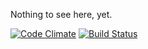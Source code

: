 Nothing to see here, yet.

[![Code Climate](https://codeclimate.com/github/5vankmajer/psychlopedia.png)](https://codeclimate.com/github/5vankmajer/psychlopedia)
[![Build Status](https://travis-ci.org/5vankmajer/psychlopedia.svg?branch=master)](https://travis-ci.org/5vankmajer/psychlopedia)
